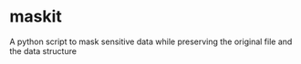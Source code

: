 # maskit
A python script to mask sensitive data while preserving the original file and the data structure
